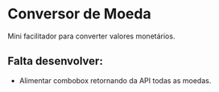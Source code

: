 # Conversor de Moeda

Mini facilitador para converter valores monetários.

## Falta desenvolver: 

* Alimentar combobox retornando da API todas as moedas.
